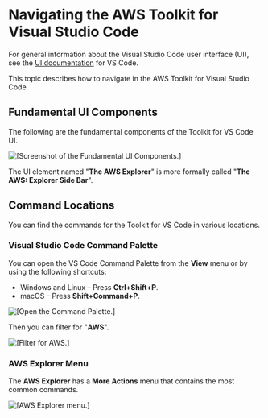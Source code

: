 # Navigating the AWS Toolkit for Visual Studio Code<a name="toolkit-navigation"></a>

For general information about the Visual Studio Code user interface \(UI\), see the [UI documentation](https://code.visualstudio.com/docs/getstarted/userinterface) for VS Code\.

This topic describes how to navigate in the AWS Toolkit for Visual Studio Code\.

## Fundamental UI Components<a name="ui-components"></a>

The following are the fundamental components of the Toolkit for VS Code UI\.

![\[Screenshot of the Fundamental UI Components.\]](http://docs.aws.amazon.com/toolkit-for-vscode/latest/userguide/images/overview.png)

The UI element named "**The AWS Explorer**" is more formally called "**The AWS: Explorer Side Bar**"\.

## Command Locations<a name="command-locations"></a>

You can find the commands for the Toolkit for VS Code in various locations\.

### Visual Studio Code Command Palette<a name="command-palette"></a>

You can open the VS Code Command Palette from the **View** menu or by using the following shortcuts:
+ Windows and Linux – Press **Ctrl\+Shift\+P**\.
+ macOS – Press **Shift\+Command\+P**\.

![\[Open the Command Palette.\]](http://docs.aws.amazon.com/toolkit-for-vscode/latest/userguide/images/open-command-palette-1.png)

Then you can filter for "**AWS**"\.

![\[Filter for AWS.\]](http://docs.aws.amazon.com/toolkit-for-vscode/latest/userguide/images/open-command-palette-2.png)

### **AWS Explorer** Menu<a name="aws-explorer"></a>

The **AWS Explorer** has a **More Actions** menu that contains the most common commands\.

![\[AWS Explorer menu.\]](http://docs.aws.amazon.com/toolkit-for-vscode/latest/userguide/images/aws-explorer-menu.png)